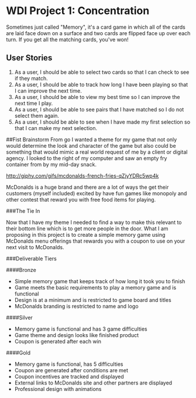 # WDI Project 1: Concentration
Sometimes just called "Memory", it's a card game in which all of the cards are laid face down on a surface and two cards are flipped face up over each turn. If you get all the matching cards, you've won!

## User Stories
1. As a user, I should be able to select two cards so that I can check to see if they match.
2. As a user, I should be able to track how long I have been playing so that I can improve the next time.
3. As a user, I should be able to view my best time so I can improve the next time I play.
4. As a user, I should be able to see pairs that I have matched so I do not select them again.
5. As a user, I should be able to see when I have made my first selection so that I can make my next selection.

##Fist Brainstorm
From go I wanted a theme for my game that not only would determine the look and character of the game but also could be something that would mimic a real world request of me by a client or digital agency. I looked to the right of my computer and saw an empty fry container from by my mid-day snack.

http://giphy.com/gifs/mcdonalds-french-fries-qZjyYDRc5wp4k

McDonalds is a huge brand and there are a lot of ways the get their customers (myself included) excited by have fun games like monopoly and other contest that reward you with free food items for playing.

###The Tie In

Now that I have my theme I needed to find a way to make this relevant to their bottom line which is to get more people in the door. What I am proposing in this project is to create a simple memory game using McDonalds menu offerings that rewards you with a coupon to use on your next visit to McDonalds.

###Deliverable Tiers

####Bronze
- Simple memory game that keeps track of how long it took you to finish
- Game meets the basic requirements to play a memory game and is functional
- Design is at a minimum and is restricted to game board and titles
- McDonalds branding is restricted to name and logo

####Silver
- Memory game is functional and has 3 game difficulties
- Game theme and design looks like finished product
- Coupon is generated after each win

####Gold
- Memory game is functional, has 5 difficulties
- Coupon are generated after conditions are met
- Coupon incentives are tracked and displayed
- External links to McDonalds site and other partners are displayed
- Professional design with animations
